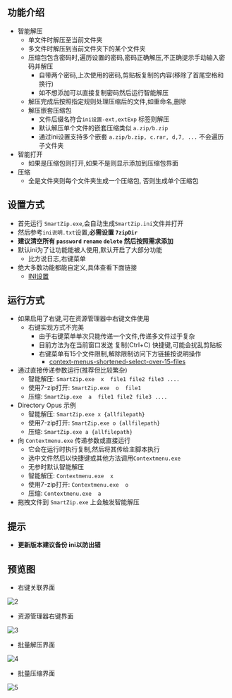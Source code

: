 ## 功能介绍
 - 智能解压
    - 单文件时解压至当前文件夹
    - 多文件时解压到当前文件夹下的某个文件夹
    - 压缩包包含密码时,遍历设置的密码,密码正确解压,不正确提示手动输入密码并解压
      - 自带两个密码,上次使用的密码,剪贴板复制的内容(移除了首尾空格和换行)
      - 如不想添加可以直接复制密码然后运行智能解压
    - 解压完成后按照指定规则处理压缩后的文件,如重命名,删除
    - 解压嵌套压缩包
      - 文件后缀名符合`ini设置-ext,extExp` 标签则解压
      - 默认解压单个文件的嵌套压缩类似 `a.zip/b.zip`
      - 通过ini设置支持多个嵌套 `a.zip/b.zip, c.rar, d,7, ...` 不会遍历子文件夹
 - 智能打开
   - 如果是压缩包则打开,如果不是则显示添加到压缩包界面
 - 压缩
   - 全是文件夹则每个文件夹生成一个压缩包, 否则生成单个压缩包

## 设置方式
 - 首先运行 `SmartZip.exe`,会自动生成`SmartZip.ini`文件并打开
 - 然后参考`ini说明.txt`设置,**必需设置 `7zipDir`**
 - **建议清空所有 `password` `rename` `delete` 然后按照需求添加**
 - 默认ini为了让功能能被人使用,默认开启了大部分功能
   - 比方说日志,右键菜单
 - 绝大多数功能都能自定义,具体查看下面链接
    - [INI设置](ini.md)


## 运行方式
 - 如果启用了右键,可在资源管理器中右键文件使用
    - 右键实现方式不完美
       - 由于右键菜单单次只能传递一个文件,传递多文件过于复杂
       - 目前方法为在当前窗口发送 复制(Ctrl+C) 快捷键,可能会扰乱剪贴板
       -  右键菜单有15个文件限制,解除限制访问下方链接按说明操作
          - [context-menus-shortened-select-over-15-files](https://docs.microsoft.com/zh-cn/troubleshoot/windows-client/shell-experience/context-menus-shortened-select-over-15-files)
 - 通过直接传递参数运行(推荐但比较繁杂)
   - 智能解压: `SmartZip.exe  x  file1 file2 file3 ....`
   - 使用7-zip打开: `SmartZip.exe  o  file1`
   - 压缩: `SmartZip.exe  a  file1 file2 file3 ....`
 - Directory Opus 示例
   - 智能解压: `SmartZip.exe x {allfilepath}`
   - 使用7-zip打开: `SmartZip.exe o {allfilepath} `
   - 压缩: `SmartZip.exe a {allfilepath} `
 - 向 `Contextmenu.exe` 传递参数或直接运行
    - 它会在运行时执行复制,然后将其传给主脚本执行
    - 选中文件然后以快捷键或其他方法调用`Contextmenu.exe`
    - 无参时默认智能解压
   - 智能解压: `Contextmenu.exe  x`
   - 使用7-zip打开: `Contextmenu.exe  o`
   - 压缩: `Contextmenu.exe  a`
 - 拖拽文件到 `SmartZip.exe` 上会触发智能解压

## 提示
 - **更新版本建议备份 ini以防出错**

## 预览图
 - 右键关联界面

![2](https://user-images.githubusercontent.com/2145741/173320542-65ccfbbe-8e5a-4e97-80b0-a19f36a8881f.jpg)

 - 资源管理器右键界面

![3](https://user-images.githubusercontent.com/2145741/173320643-509a43e2-fb9f-4ca5-981f-c99b7f020f1e.jpg)


 - 批量解压界面

![4](https://user-images.githubusercontent.com/2145741/173320704-35a051a1-0f03-4172-b232-2e410b7a4311.jpg)


 - 批量压缩界面

![5](https://user-images.githubusercontent.com/2145741/173320771-15412318-05ef-4158-b01c-4ab828e12ec6.jpg)
